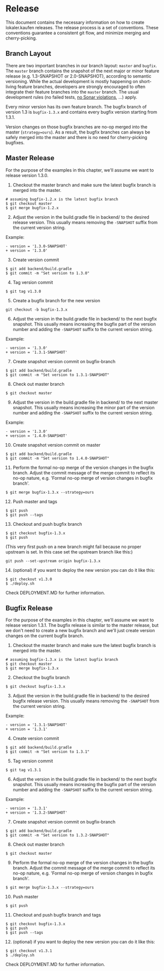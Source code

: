 # Release

This document contains the necessary information on how to create lokaler.kaufen releases. The release process is a set of conventions. These conventions guarantee a consistent git flow, and minimize merging and cherry-picking.

## Branch Layout
There are two important branches in our branch layout: `master` and `bugfix`. The `master` branch contains the snapshot of the next major or minor feature release (e.g. 1.3-SNAPSHOT or 2.0-SNAPSHOT), according to semantic versioning. While the actual development is mostly happening on short-living feature branches, developers are strongly encouraged to often integrate their feature branches into the `master` branch. The usual development rules (no failed tests, [no Sonar violations](https://sonarcloud.io/dashboard?id=qaware_wir-vs-virus), ...) apply.

Every minor version has its own feature branch. The bugfix branch of version 1.3 is `bugfix-1.3.x` and contains every bugfix version starting from 1.3.1.

Version changes on those bugfix branches are no-op merged into the master (`strategy=ours`). As a result, the bugfix branches can always be safely merged into the master and there is no need for cherry-picking bugfixes.

## Master Release
For the purpose of the examples in this chapter, we'll assume we want to release version 1.3.0.

1. Checkout the master branch and make sure the latest bugfix branch is merged into the master.

```
# assuming bugfix-1.2.x is the latest bugfix branch
$ git checkout master
$ git merge bugfix-1.2.x
```

2. Adjust the version in the build.gradle file in backend/ to the desired release version. This usually means removing the `-SNAPSHOT` suffix from the current version string.

Example:
```
- version = '1.3.0-SNAPSHOT'
+ version = '1.3.0'
```

3. Create version commit

```
$ git add backend/build.gradle
$ git commit -m "Set version to 1.3.0"
```

4. Tag version commit

```
$ git tag v1.3.0
```

5. Create a bugfix branch for the new version

```
git checkout -b bugfix-1.3.x
```

6. Adjust the version in the build.gradle file in backend/ to the next bugfix snapshot. This usually means increasing the bugfix part of the version number and adding the `-SNAPSHOT` suffix to the current version string.

Example:

```
- version = '1.3.0'
+ version = '1.3.1-SNAPSHOT'
```

7. Create snapshot version commit on bugfix-branch

```
$ git add backend/build.gradle
$ git commit -m "Set version to 1.3.1-SNAPSHOT"
```

8. Check out master branch

```
$ git checkout master
```

9. Adjust the version in the build.gradle file in backend/ to the next master snapshot. This usually means increasing the minor part of the version number and adding the `-SNAPSHOT` suffix to the current version string.

Example:

```
- version = '1.3.0'
+ version = '1.4.0-SNAPSHOT'
```


10. Create snapshot version commit on master

```
$ git add backend/build.gradle
$ git commit -m "Set version to 1.4.0-SNAPSHOT"
```

11. Perform the formal no-op merge of the version changes in the bugfix branch. Adjust the commit message of the merge commit to reflect its no-op nature, e.g. 'Formal no-op merge of version changes in bugfix branch'.

```
$ git merge bugfix-1.3.x --strategy=ours
```

12. Push master and tags

```
$ git push
$ git push --tags
```

13. Checkout and push bugfix branch

```
$ git checkout bugfix-1.3.x
$ git push
```

(This very first push on a new branch might fail because no proper upstream is set. In this case set the upstream branch like this:)

```
git push --set-upstream origin bugfix-1.3.x
```

14. (optional) if you want to deploy the new version you can do it like this:

```
$ git checkout v1.3.0
$ ./deploy.sh
```

Check DEPLOYMENT.MD for further information.

## Bugfix Release
For the purpose of the examples in this chapter, we'll assume we want to release version 1.3.1. The bugfix release is similar to the master release, but we don't need to create a new bugfix branch and we'll just create version changes on the current bugfix branch.

1. Checkout the master branch and make sure the latest bugfix branch is merged into the master.

```
# assuming bugfix-1.3.x is the latest bugfix branch
$ git checkout master
$ git merge bugfix-1.3.x
```

2. Checkout the bugfix branch

```
$ git checkout bugfix-1.3.x
```

3. Adjust the version in the build.gradle file in backend/ to the desired bugfix release version. This usually means removing the `-SNAPSHOT` from the current version string.

Example:
```
- version = '1.3.1-SNAPSHOT'
+ version = '1.3.1'
```

4. Create version commit

```
$ git add backend/build.gradle
$ git commit -m "Set version to 1.3.1"
```

5. Tag version commit

```
$ git tag v1.3.1
```

6. Adjust the version in the build.gradle file in backend/ to the next bugfix snapshot. This usually means increasing the bugfix part of the version number and adding the `-SNAPSHOT` suffix to the current version string.

Example:

```
- version = '1.3.1'
+ version = '1.3.2-SNAPSHOT'
```

7. Create snapshot version commit on bugfix-branch

```
$ git add backend/build.gradle
$ git commit -m "Set version to 1.3.2-SNAPSHOT"
```

8. Check out master branch

```
$ git checkout master
```

9. Perform the formal no-op merge of the version changes in the bugfix branch. Adjust the commit message of the merge commit to reflect its no-op nature, e.g. 'Formal no-op merge of version changes in bugfix branch'.

```
$ git merge bugfix-1.3.x --strategy=ours
```

10. Push master

```
$ git push
```

11. Checkout and push bugfix branch and tags

```
$ git checkout bugfix-1.3.x
$ git push
$ git push --tags
```

12. (optional) if you want to deploy the new version you can do it like this:

```
$ git checkout v1.3.1
$ ./deploy.sh
```

Check DEPLOYMENT.MD for further information.
